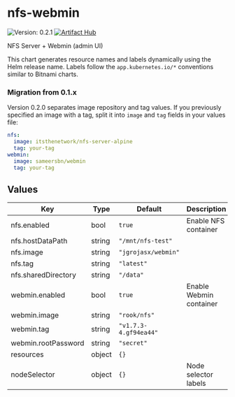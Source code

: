 # nfs-webmin

![Version: 0.2.1](https://img.shields.io/badge/Version-0.2.1-informational?style=flat-square) [![Artifact Hub](https://img.shields.io/endpoint?url=https://artifacthub.io/badge/repository/nfs-webmin)](https://artifacthub.io/packages/search?repo=nfs-webmin)

NFS Server + Webmin (admin UI)

This chart generates resource names and labels dynamically using the Helm release
name. Labels follow the `app.kubernetes.io/*` conventions similar to Bitnami
charts.

### Migration from 0.1.x

Version 0.2.0 separates image repository and tag values. If you previously
specified an image with a tag, split it into `image` and `tag` fields in your
values file:

```yaml
nfs:
  image: itsthenetwork/nfs-server-alpine
  tag: your-tag
webmin:
  image: sameersbn/webmin
  tag: your-tag
```

## Values

| Key | Type | Default | Description |
|-----|------|---------|-------------|
| nfs.enabled | bool | `true` | Enable NFS container |
| nfs.hostDataPath | string | `"/mnt/nfs-test"` |  |
| nfs.image | string | `"jgrojasx/webmin"` |  |
| nfs.tag | string | `"latest"` |  |
| nfs.sharedDirectory | string | `"/data"` |  |
| webmin.enabled | bool | `true` | Enable Webmin container |
| webmin.image | string | `"rook/nfs"` |  |
| webmin.tag | string | `"v1.7.3-4.gf94ea44"` |  |
| webmin.rootPassword | string | `"secret"` |  |
| resources | object | `{}` |  |
| nodeSelector | object | `{}` | Node selector labels |


